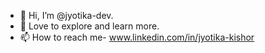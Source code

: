 - 👋 Hi, I’m @jyotika-dev.
- 🌟 Love to explore and learn more.
- 📫 How to reach me- www.linkedin.com/in/jyotika-kishor

<!---
jyotika-dev/jyotika-dev is a ✨ special ✨ repository because its `README.md` (this file) appears on your GitHub profile.
You can click the Preview link to take a look at your changes.
--->
